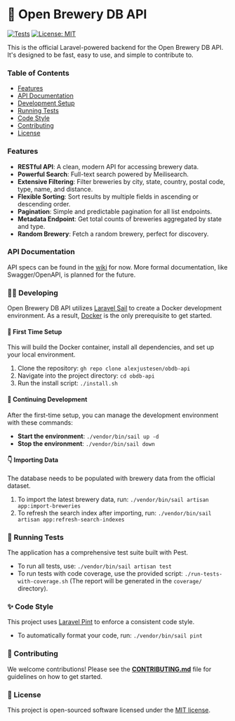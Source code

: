 # 🍻 Open Brewery DB API

[![Tests](https://github.com/alexjustesen/obdb-api/actions/workflows/ci.yml/badge.svg)](https://github.com/alexjustesen/obdb-api/actions/workflows/ci.yml)
[![License: MIT](https://img.shields.io/badge/License-MIT-yellow.svg)](https://opensource.org/licenses/MIT)

This is the official Laravel-powered backend for the Open Brewery DB API. It's designed to be fast, easy to use, and simple to contribute to.

### Table of Contents

-   [Features](#features)
-   [API Documentation](#api-documentation)
-   [Development Setup](#-developing)
-   [Running Tests](#-running-tests)
-   [Code Style](#-code-style)
-   [Contributing](#-contributing)
-   [License](#-license)

### Features

-   **RESTful API**: A clean, modern API for accessing brewery data.
-   **Powerful Search**: Full-text search powered by Meilisearch.
-   **Extensive Filtering**: Filter breweries by city, state, country, postal code, type, name, and distance.
-   **Flexible Sorting**: Sort results by multiple fields in ascending or descending order.
-   **Pagination**: Simple and predictable pagination for all list endpoints.
-   **Metadata Endpoint**: Get total counts of breweries aggregated by state and type.
-   **Random Brewery**: Fetch a random brewery, perfect for discovery.

### API Documentation

API specs can be found in the [wiki](https://github.com/alexjustesen/obdb-api/wiki/API) for now. More formal documentation, like Swagger/OpenAPI, is planned for the future.

### 🏃‍♂️ Developing

Open Brewery DB API utilizes [Laravel Sail](https://laravel.com/docs/11.x/sail) to create a Docker development environment. As a result, [Docker](https://www.docker.com/) is the only prerequisite to get started.

#### 🥇 First Time Setup

This will build the Docker container, install all dependencies, and set up your local environment.

1.  Clone the repository: `gh repo clone alexjustesen/obdb-api`
2.  Navigate into the project directory: `cd obdb-api`
3.  Run the install script: `./install.sh`

#### 🔄️ Continuing Development

After the first-time setup, you can manage the development environment with these commands:

-   **Start the environment**: `./vendor/bin/sail up -d`
-   **Stop the environment**: `./vendor/bin/sail down`

#### 👇 Importing Data

The database needs to be populated with brewery data from the official dataset.

1.  To import the latest brewery data, run: `./vendor/bin/sail artisan app:import-breweries`
2.  To refresh the search index after importing, run: `./vendor/bin/sail artisan app:refresh-search-indexes`

### 🧪 Running Tests

The application has a comprehensive test suite built with Pest.

-   To run all tests, use: `./vendor/bin/sail artisan test`
-   To run tests with code coverage, use the provided script: `./run-tests-with-coverage.sh` (The report will be generated in the `coverage/` directory).

### ✨ Code Style

This project uses [Laravel Pint](https://laravel.com/docs/11.x/pint) to enforce a consistent code style.

-   To automatically format your code, run: `./vendor/bin/sail pint`

### 🤝 Contributing

We welcome contributions! Please see the [**CONTRIBUTING.md**](CONTRIBUTING.md) file for guidelines on how to get started.

### 📜 License

This project is open-sourced software licensed under the [MIT license](LICENSE).
